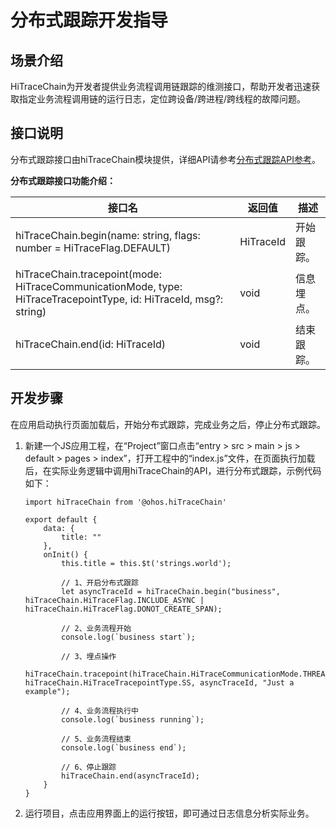 # 分布式跟踪开发指导

## 场景介绍

HiTraceChain为开发者提供业务流程调用链跟踪的维测接口，帮助开发者迅速获取指定业务流程调用链的运行日志，定位跨设备/跨进程/跨线程的故障问题。

## 接口说明

分布式跟踪接口由hiTraceChain模块提供，详细API请参考[分布式跟踪API参考](../reference/apis/js-apis-hitracechain.md)。

**分布式跟踪接口功能介绍：**

| 接口名                                                                                                              | 返回值         | 描述         |
| ------------------------------------------------------------------------------------------------------------------- | -------------- | ------------ |
| hiTraceChain.begin(name: string, flags: number = HiTraceFlag.DEFAULT)                                               | HiTraceId      | 开始跟踪。   |
| hiTraceChain.tracepoint(mode: HiTraceCommunicationMode, type: HiTraceTracepointType, id: HiTraceId, msg?: string)   | void           | 信息埋点。   |
| hiTraceChain.end(id: HiTraceId)                                                                                     | void           | 结束跟踪。   |

## 开发步骤

在应用启动执行页面加载后，开始分布式跟踪，完成业务之后，停止分布式跟踪。

1. 新建一个JS应用工程，在“Project”窗口点击“entry > src > main > js > default > pages > index”，打开工程中的“index.js”文件，在页面执行加载后，在实际业务逻辑中调用hiTraceChain的API，进行分布式跟踪，示例代码如下：

   ```
   import hiTraceChain from '@ohos.hiTraceChain'

   export default {
       data: {
           title: ""
       },
       onInit() {
           this.title = this.$t('strings.world');

           // 1、开启分布式跟踪
           let asyncTraceId = hiTraceChain.begin("business", hiTraceChain.HiTraceFlag.INCLUDE_ASYNC | hiTraceChain.HiTraceFlag.DONOT_CREATE_SPAN);
           
           // 2、业务流程开始
           console.log(`business start`);

           // 3、埋点操作
           hiTraceChain.tracepoint(hiTraceChain.HiTraceCommunicationMode.THREAD, hiTraceChain.HiTraceTracepointType.SS, asyncTraceId, "Just a example");

           // 4、业务流程执行中
           console.log(`business running`);

           // 5、业务流程结束
           console.log(`business end`);

           // 6、停止跟踪
           hiTraceChain.end(asyncTraceId);
       }
   }
   ```

2. 运行项目，点击应用界面上的运行按钮，即可通过日志信息分析实际业务。


